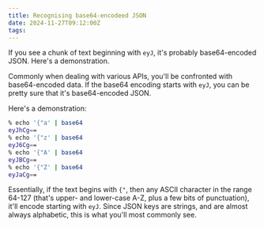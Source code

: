 ```yaml
---
title: Recognising base64-encodeed JSON
date: 2024-11-27T09:12:00Z
tags: 
---
```


If you see a chunk of text beginning with `eyJ`, it's probably base64-encoded JSON. Here's a demonstration.

Commonly when dealing with various APIs, you'll be confronted with base64-encoded data. If the base64 encoding starts
with `eyJ`, you can be pretty sure that it's base64-encoded JSON.

Here's a demonstration:

```sh
% echo '{"a' | base64
eyJhCg==
% echo '{"z' | base64
eyJ6Cg==
% echo '{"A' | base64
eyJBCg==
% echo '{"Z' | base64
eyJaCg==
```

Essentially, if the text begins with `{"`, then any ASCII character in the range 64-127 (that's upper- and lower-case
A-Z, plus a few bits of punctuation), it'll encode starting with `eyJ`. Since JSON keys are strings, and are almost
always alphabetic, this is what you'll most commonly see.